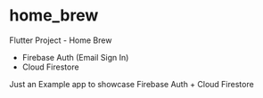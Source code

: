 # home_brew

Flutter Project - Home Brew 

- Firebase Auth (Email Sign In)
- Cloud Firestore 

Just an Example app to showcase Firebase Auth + Cloud Firestore

